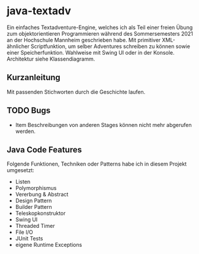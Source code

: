 # java-textadv
Ein einfaches Textadventure-Engine, welches ich als Teil einer freien Übung zum objektorientieren Programmieren während des Sommersemesters 2021 an der Hochschule Mannheim geschrieben habe. Mit primitiver XML-ähnlicher Scriptfunktion, um selber Adventures schreiben zu können sowie einer Speicherfunktion. Wahlweise mit Swing UI oder in der Konsole. Architektur siehe Klassendiagramm.


Kurzanleitung
-------------
Mit passenden Stichworten durch die Geschichte laufen.

TODO Bugs
-------------
<ul>
  	<li>Item Beschreibungen von anderen Stages können nicht mehr abgerufen werden.</li>
</ul>

Java Code Features
-------------
Folgende Funktionen, Techniken oder Patterns habe ich in diesem Projekt umgesetzt:
<ul>
 	 <li>Listen</li>
 	 <li>Polymorphismus</li>
 	 <li>Vererbung & Abstract</li>
 	 <li>Design Pattern</li>
 	 <li>Builder Pattern</li>
 	 <li>Teleskopkonstruktor</li>
 	 <li>Swing UI</li>
 	 <li>Threaded Timer</li>
	 <li>File I/O</li>
 	 <li>JUnit Tests</li>
 	 <li>eigene Runtime Exceptions</li>
</ul>
